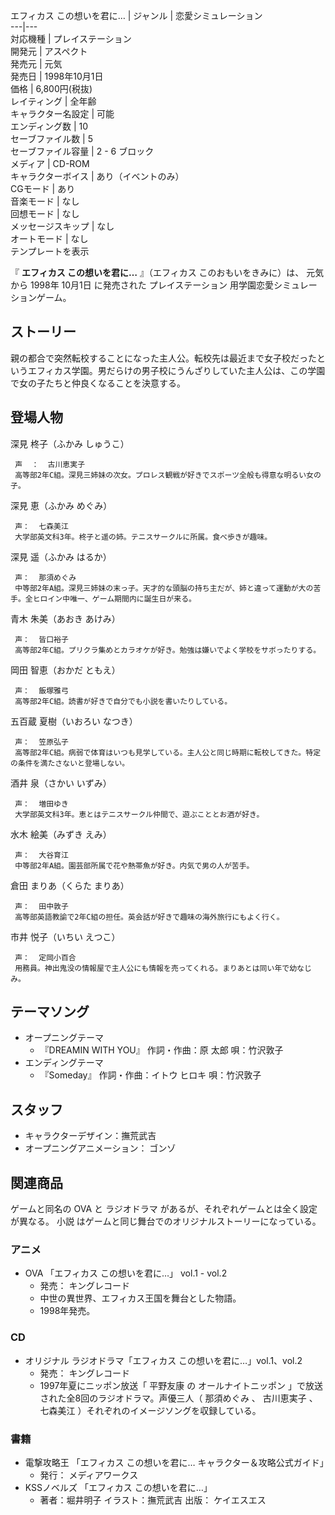 エフィカス この想いを君に…  |  ジャンル  |  恋愛シミュレーション   
---|---  
対応機種  |  プレイステーション   
開発元  |  アスペクト   
発売元  |  元気   
発売日  |  1998年10月1日   
価格  |  6,800円(税抜)   
レイティング  |  全年齢   
キャラクター名設定  |  可能   
エンディング数  |  10   
セーブファイル数  |  5   
セーブファイル容量  |  2 - 6 ブロック   
メディア  |  CD-ROM   
キャラクターボイス  |  あり（イベントのみ）   
CGモード  |  あり   
音楽モード  |  なし   
回想モード  |  なし   
メッセージスキップ  |  なし   
オートモード  |  なし   
テンプレートを表示  
  
『 **エフィカス この想いを君に…** 』（エフィカス このおもいをきみに）は、  元気  から  1998年  10月1日  に発売された
プレイステーション  用学園恋愛シミュレーションゲーム。

##  ストーリー  

親の都合で突然転校することになった主人公。転校先は最近まで女子校だったというエフィカス学園。男だらけの男子校にうんざりしていた主人公は、この学園で女の子たちと仲良くなることを決意する。

##  登場人物  

深見 柊子（ふかみ しゅうこ）

     声  ：  古川恵実子 
     高等部2年C組。深見三姉妹の次女。プロレス観戦が好きでスポーツ全般も得意な明るい女の子。 
深見 恵（ふかみ めぐみ）

     声：  七森美江 
     大学部英文科3年。柊子と遥の姉。テニスサークルに所属。食べ歩きが趣味。 
深見 遥（ふかみ はるか）

     声：  那須めぐみ 
     中等部2年A組。深見三姉妹の末っ子。天才的な頭脳の持ち主だが、姉と違って運動が大の苦手。全ヒロイン中唯一、ゲーム期間内に誕生日が来る。 
青木 朱美（あおき あけみ）

     声：  皆口裕子 
     高等部2年C組。プリクラ集めとカラオケが好き。勉強は嫌いでよく学校をサボったりする。 
岡田 智恵（おかだ ともえ）

     声：  飯塚雅弓 
     高等部2年C組。読書が好きで自分でも小説を書いたりしている。 
五百蔵 夏樹（いおろい なつき）

     声：  笠原弘子 
     高等部2年C組。病弱で体育はいつも見学している。主人公と同じ時期に転校してきた。特定の条件を満たさないと登場しない。 
酒井 泉（さかい いずみ）

     声：  増田ゆき 
     大学部英文科3年。恵とはテニスサークル仲間で、遊ぶこととお酒が好き。 
水木 絵美（みずき えみ）

     声：  大谷育江 
     中等部2年A組。園芸部所属で花や熱帯魚が好き。内気で男の人が苦手。 
倉田 まりあ（くらた まりあ）

     声：  田中敦子 
     高等部英語教諭で2年C組の担任。英会話が好きで趣味の海外旅行にもよく行く。 
市井 悦子（いちい えつこ）

     声：  定岡小百合 
     用務員。神出鬼没の情報屋で主人公にも情報を売ってくれる。まりあとは同い年で幼なじみ。 

##  テーマソング  

  * オープニングテーマ 
    * 『DREAMIN WITH YOU』 作詞・作曲：原 太郎 唄：竹沢敦子 
  * エンディングテーマ 
    * 『Someday』 作詞・作曲：イトウ ヒロキ 唄：竹沢敦子 

##  スタッフ  

  * キャラクターデザイン：撫荒武吉 
  * オープニングアニメーション：  ゴンゾ 

##  関連商品  

ゲームと同名の  OVA  と  ラジオドラマ  があるが、それぞれゲームとは全く設定が異なる。  小説
はゲームと同じ舞台でのオリジナルストーリーになっている。

###  アニメ  

  * OVA  「エフィカス この想いを君に…」 vol.1 - vol.2 
    * 発売：  キングレコード 
    * 中世の異世界、エフィカス王国を舞台とした物語。 
    * 1998年発売。 

###  CD  

  * オリジナル ラジオドラマ「エフィカス この想いを君に…」vol.1、vol.2 
    * 発売：  キングレコード 
    * 1997年夏にニッポン放送「  平野友康  の  オールナイトニッポン  」で放送された全8回のラジオドラマ。声優三人（  那須めぐみ  、  古川恵実子  、  七森美江  ）それぞれのイメージソングを収録している。 

###  書籍  

  * 電撃攻略王 「エフィカス この想いを君に… キャラクター＆攻略公式ガイド」 
    * 発行：  メディアワークス 
  * KSSノベルズ 「エフィカス この想いを君に…」 
    * 著者：堀井明子 イラスト：撫荒武吉 出版：  ケイエスエス 

